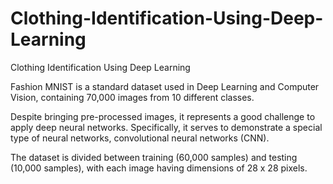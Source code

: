 # Clothing-Identification-Using-Deep-Learning
Clothing Identification Using Deep Learning

Fashion MNIST is a standard dataset used in Deep Learning and Computer Vision, containing 70,000 images from 10 different classes.  

Despite bringing pre-processed images, it represents a good challenge to apply deep neural networks. Specifically, it serves to demonstrate a special type of neural networks, convolutional neural networks (CNN).  

The dataset is divided between training (60,000 samples) and testing (10,000 samples), with each image having dimensions of 28 x 28 pixels.
